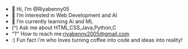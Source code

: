 - 👋 Hi, I’m @Riyabenny05
- 👀 I’m interested in Web Development and AI
- 🌱 I’m currently learning Ai and ML
- (^) Ask me about HTML,CSS,Java,Python,C
- "?" How to reach me:riyabenny2005@gmail.com
- :) Fun fact i'm who loves turning coffee into code and ideas into reality!

<!---
Riyabenny05/Riyabenny05 is a ✨ special ✨ repository because its `README.md` (this file) appears on your GitHub profile.
You can click the Preview link to take a look at your changes.
--->

